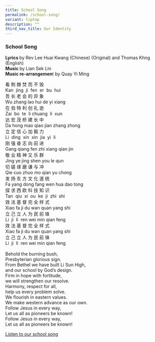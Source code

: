 ```yaml
---
title: School Song
permalink: /school-song/
variant: tiptap
description: ""
third_nav_title: Our Identity
---
```

<h3>School Song</h3>
<p><strong>Lyrics </strong>by Rev Lee Huai Kwang (Chinese) (Original) and
Thomas Khng (English)
<br><strong>Music </strong>by Lian Sek Lin
<br><strong>Music re-arrangemen</strong>t by Quay Yi Ming</p>
<p></p>
<p>看 荆 棘 焚 而 不 毁
<br>Kan &nbsp;jing &nbsp;ji &nbsp;fen &nbsp;er &nbsp;bu &nbsp;hui
<br>吾 长 老 会 的 异 象
<br>Wu zhang lao hui de yi xiang
<br>在 伯 特 利 创 礼 逊
<br>Zai &nbsp;bo &nbsp;te &nbsp;li chuang &nbsp;li &nbsp;xun
<br>达 宏 茂 桥 建 长 中
<br>Da hong mao qiao jian zhang zhong
<br>立 定 信 心 加 毅 力
<br>Li &nbsp;ding &nbsp;xin &nbsp;xin &nbsp;jia &nbsp;yi &nbsp;li
<br>刚 强 奋 志 向 前 进
<br>Gang qiang fen zhi xiang qian jin
<br>敬 业 精 神 又 乐 群
<br>Jing ye jing shen you le qun
<br>切 磋 琢 磨 谦 与 冲
<br>Qie cuo zhuo mo qian yu chong
<br>发 扬 东 方 文 化 道 统
<br>Fa yang dong fang wen hua dao tong
<br>探 求 西 欧 科 技 知 识
<br>Tan &nbsp;qiu &nbsp;xi &nbsp;ou &nbsp;ke &nbsp;ji &nbsp;zhi &nbsp;shi
<br>效 法 基 督 完 全 样 式
<br>Xiao fa ji du wan quan yang shi
<br>立 己 立 人 为 民 前 锋
<br>Li &nbsp;ji &nbsp;li &nbsp;ren wei min qian feng
<br>效 法 基 督 完 全 样 式
<br>Xiao fa ji du wan quan yang shi
<br>立 己 立 人 为 民 前 锋
<br>Li &nbsp;ji &nbsp;li &nbsp;ren wei min qian feng
<br>
<br>Behold the burning bush,
<br>Presbyterian glorious sign.
<br>From Bethel we have built Li Sun High,
<br>and our school by God’s design.
<br>Firm in hope with fortitude,
<br>we will strengthen our resolve.
<br>Harmony, respect for all,
<br>help us every problem solve.
<br>We flourish in eastern values.
<br>We make western advance as our own.
<br>Follow Jesus in every way,
<br>Let us all as pioneers be known!
<br>Follow Jesus in every way,
<br>Let us all as pioneers be known!</p>
<p></p>
<p><a href="https://drive.google.com/file/d/1D7XjTZPJ0aGqorwX1Y6R61-apdSWipxx/view?usp=drive_link" rel="noopener nofollow" target="_blank">Listen to our school song</a>
</p>
<p></p>